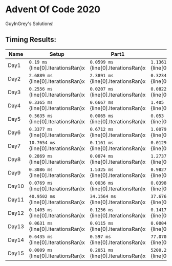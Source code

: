 # Advent Of Code 2020
GuyInGrey's Solutions!

## Timing Results:
|Name|Setup|Part1|Part2|
|-|-|-|-|
|Day1|`0.19 ms` {line[0].IterationsRan}x|`0.0599 ms` {line[0].IterationsRan}x|`1.1361 ms` {line[0].IterationsRan}x|
|Day2|`2.6889 ms` {line[0].IterationsRan}x|`2.3891 ms` {line[0].IterationsRan}x|`0.3234 ms` {line[0].IterationsRan}x|
|Day3|`0.2556 ms` {line[0].IterationsRan}x|`0.0207 ms` {line[0].IterationsRan}x|`0.0822 ms` {line[0].IterationsRan}x|
|Day4|`0.3365 ms` {line[0].IterationsRan}x|`0.6667 ms` {line[0].IterationsRan}x|`1.405 ms` {line[0].IterationsRan}x|
|Day5|`0.5635 ms` {line[0].IterationsRan}x|`0.0065 ms` {line[0].IterationsRan}x|`0.053 ms` {line[0].IterationsRan}x|
|Day6|`0.3377 ms` {line[0].IterationsRan}x|`0.6712 ms` {line[0].IterationsRan}x|`1.0079 ms` {line[0].IterationsRan}x|
|Day7|`10.7654 ms` {line[0].IterationsRan}x|`0.1161 ms` {line[0].IterationsRan}x|`0.0129 ms` {line[0].IterationsRan}x|
|Day8|`0.2869 ms` {line[0].IterationsRan}x|`0.0074 ms` {line[0].IterationsRan}x|`1.2737 ms` {line[0].IterationsRan}x|
|Day9|`0.3086 ms` {line[0].IterationsRan}x|`1.5325 ms` {line[0].IterationsRan}x|`0.9827 ms` {line[0].IterationsRan}x|
|Day10|`0.0769 ms` {line[0].IterationsRan}x|`0.0036 ms` {line[0].IterationsRan}x|`0.0398 ms` {line[0].IterationsRan}x|
|Day11|`40.9502 ms` {line[0].IterationsRan}x|`34.1564 ms` {line[0].IterationsRan}x|`37.6768 ms` {line[0].IterationsRan}x|
|Day12|`0.1405 ms` {line[0].IterationsRan}x|`0.1256 ms` {line[0].IterationsRan}x|`0.1417 ms` {line[0].IterationsRan}x|
|Day13|`0.0631 ms` {line[0].IterationsRan}x|`0.0115 ms` {line[0].IterationsRan}x|`0.0004 ms` {line[0].IterationsRan}x|
|Day14|`0.6435 ms` {line[0].IterationsRan}x|`0.597 ms` {line[0].IterationsRan}x|`77.0704 ms` {line[0].IterationsRan}x|
|Day15|`0.0009 ms` {line[0].IterationsRan}x|`0.2051 ms` {line[0].IterationsRan}x|`5200.2097 ms` {line[0].IterationsRan}x|
